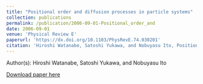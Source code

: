 ```yaml
---
title: "Positional order and diffusion processes in particle systems"
collection: publications
permalink: /publication/2006-09-01-Positional_order_and
date: 2006-09-01
venue: 'Physical Review E'
paperurl: 'https://dx.doi.org/10.1103/PhysRevE.74.030201'
citation: 'Hiroshi Watanabe, Satoshi Yukawa, and Nobuyasu Ito, Positional order and diffusion processes in particle systems, Physical Review E, <b>74</b>, 030201R, (2006)'
---
```


Author(s): Hiroshi Watanabe, Satoshi Yukawa, and Nobuyasu Ito


<a href='https://dx.doi.org/10.1103/PhysRevE.74.030201'>Download paper here</a>
